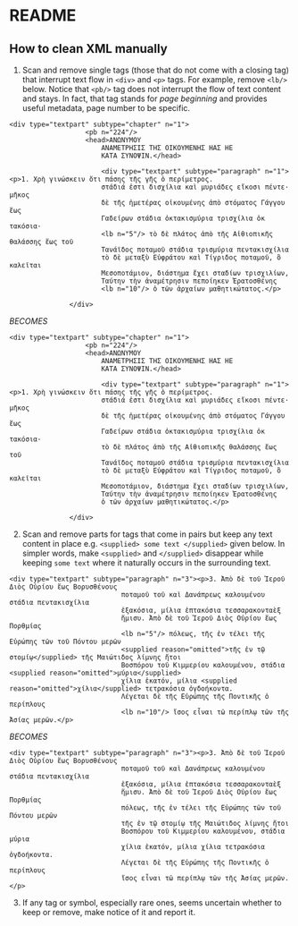 # README

## How to clean XML manually
1. Scan and remove single tags (those that do not come with a closing tag) that interrupt text flow in `<div>` and `<p>` tags. For example, remove `<lb/>` below. Notice that `<pb/>` tag does not interrupt the flow of text content and stays. In fact, that tag stands for *page beginning* and provides useful metadata, page number to be specific.
 ```
 <div type="textpart" subtype="chapter" n="1">
                    <pb n="224"/>
                    <head>ΑΝΩΝΥΜΟΥ
                        ΑΝΑΜΕΤΡΗΣΙΣ ΤΗΣ ΟΙΚΟΥΜΕΝΗΣ ΗΑΣ ΗΕ
                        ΚΑΤΑ ΣΥΝΟΨΙΝ.</head>

                        <div type="textpart" subtype="paragraph" n="1"><p>1. Χρὴ γινώσκειν ὅτι πάσης τῆς γῆς ὁ περίμετρος.
                        στάδιά ἐστι δισχίλια καὶ μυριάδες εἴκοσι πέντε· μῆκος
                        δὲ τῆς ἡμετέρας οἰκουμένης ἀπὸ στόματος Γάγγου ἕως
                        Γαδείρων στάδια ὀκτακισμύρια τρισχίλια ὀκ τακόσια·
                        <lb n="5"/> τὸ δὲ πλάτος ἀπὸ τῆς Αἰθιοπικῆς θαλάσσης ἕως τοῦ
                        Τανάϊδος ποταμοῦ στάδια τρισμύρια πεντακισχίλια
                        τὸ δὲ μεταξὺ Εὐφράτου καὶ Τίγριδος ποταμοῦ, ὃ καλεῖται
                        Μεσοποτάμιον, διάστημα ἔχει σταδίων τρισχιλίων,
                        Ταύτην τὴν ἀναμέτρησιν πεποίηκεν Ἐρατοσθένης
                        <lb n="10"/> ὁ τῶν ἀρχαίων μαθητικώτατος.</p>
                    
                </div>
 ```
 
 *BECOMES*

 ```
 <div type="textpart" subtype="chapter" n="1">
                    <pb n="224"/>
                    <head>ΑΝΩΝΥΜΟΥ
                        ΑΝΑΜΕΤΡΗΣΙΣ ΤΗΣ ΟΙΚΟΥΜΕΝΗΣ ΗΑΣ ΗΕ
                        ΚΑΤΑ ΣΥΝΟΨΙΝ.</head>

                        <div type="textpart" subtype="paragraph" n="1"><p>1. Χρὴ γινώσκειν ὅτι πάσης τῆς γῆς ὁ περίμετρος.
                        στάδιά ἐστι δισχίλια καὶ μυριάδες εἴκοσι πέντε· μῆκος
                        δὲ τῆς ἡμετέρας οἰκουμένης ἀπὸ στόματος Γάγγου ἕως
                        Γαδείρων στάδια ὀκτακισμύρια τρισχίλια ὀκ τακόσια·
                        τὸ δὲ πλάτος ἀπὸ τῆς Αἰθιοπικῆς θαλάσσης ἕως τοῦ
                        Τανάϊδος ποταμοῦ στάδια τρισμύρια πεντακισχίλια
                        τὸ δὲ μεταξὺ Εὐφράτου καὶ Τίγριδος ποταμοῦ, ὃ καλεῖται
                        Μεσοποτάμιον, διάστημα ἔχει σταδίων τρισχιλίων,
                        Ταύτην τὴν ἀναμέτρησιν πεποίηκεν Ἐρατοσθένης
                        ὁ τῶν ἀρχαίων μαθητικώτατος.</p>
                    
                </div>
 ```
 
 2. Scan and remove parts for tags that come in pairs but keep any text content in place e.g. `<supplied> some text </supplied>` given below. In simpler words, make `<supplied>` and `</supplied>` disappear while keeping `some text` where it naturally occurs in the surrounding text.

```
<div type="textpart" subtype="paragraph" n="3"><p>3. Ἀπὸ δὲ τοῦ Ἱεροῦ Διὸς Οὐρίου ἕως Βορυσθένους
                            ποταμοῦ τοῦ καὶ Δανάπρεως καλουμένου στάδια πεντακισχίλια
                            ἑξακόσια, μίλια ἑπτακόσια τεσσαρακονταὲξ
                            ἥμισυ. Ἀπὸ δὲ τοῦ Ἱεροῦ Διὸς Οὐρίου ἕως Πορθμίας
                            <lb n="5"/> πόλεως, τῆς ἐν τέλει τῆς Εὐρώπης τῶν τοῦ Πόντου μερῶν
                            <supplied reason="omitted">τῆς ἐν τῷ στομίῳ</supplied> τῆς Μαιώτιδος λίμνης ἤτοι
                            Βοσπόρου τοῦ Κιμμερίου καλουμένου, στάδια <supplied reason="omitted">μύρια</supplied>
                            χίλια ἑκατόν, μίλια <supplied reason="omitted">χίλια</supplied> τετρακόσια ὀγδοήκοντα.
                            Λέγεται δὲ τῆς Εὐρώπης τῆς Ποντικῆς ὁ περίπλους
                            <lb n="10"/> ἴσος εἶναι τῶ περίπλῳ τῶν τῆς Ἀσίας μερῶν.</p>
```

*BECOMES*

```
<div type="textpart" subtype="paragraph" n="3"><p>3. Ἀπὸ δὲ τοῦ Ἱεροῦ Διὸς Οὐρίου ἕως Βορυσθένους
                            ποταμοῦ τοῦ καὶ Δανάπρεως καλουμένου στάδια πεντακισχίλια
                            ἑξακόσια, μίλια ἑπτακόσια τεσσαρακονταὲξ
                            ἥμισυ. Ἀπὸ δὲ τοῦ Ἱεροῦ Διὸς Οὐρίου ἕως Πορθμίας
                            πόλεως, τῆς ἐν τέλει τῆς Εὐρώπης τῶν τοῦ Πόντου μερῶν
                            τῆς ἐν τῷ στομίῳ τῆς Μαιώτιδος λίμνης ἤτοι
                            Βοσπόρου τοῦ Κιμμερίου καλουμένου, στάδια μύρια
                            χίλια ἑκατόν, μίλια χίλια τετρακόσια ὀγδοήκοντα.
                            Λέγεται δὲ τῆς Εὐρώπης τῆς Ποντικῆς ὁ περίπλους
                            ἴσος εἶναι τῶ περίπλῳ τῶν τῆς Ἀσίας μερῶν.</p>
```

3. If any tag or symbol, especially rare ones, seems uncertain whether to keep or remove, make notice of it and report it.
